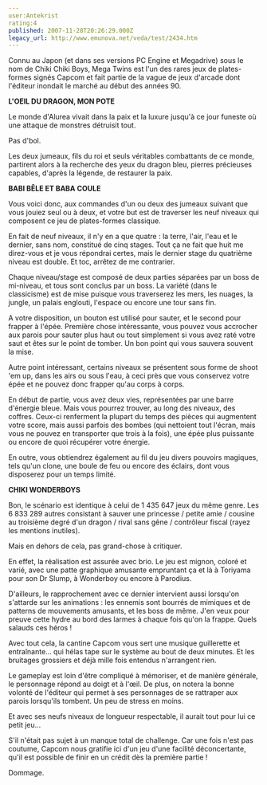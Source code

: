 ```yaml
---
user:Antekrist
rating:4
published: 2007-11-28T20:26:29.000Z
legacy_url: http://www.emunova.net/veda/test/2434.htm
---
```

Connu au Japon (et dans ses versions PC Engine et Megadrive) sous le nom de Chiki Chiki Boys, Mega Twins est l'un des rares jeux de plates-formes signés Capcom et fait partie de la vague de jeux d'arcade dont l'éditeur inondait le marché au début des années 90\.  

  

**L'OEIL DU DRAGON, MON POTE**  

Le monde d'Alurea vivait dans la paix et la luxure jusqu'à ce jour funeste où une attaque de monstres détruisit tout.  

Pas d'bol.   

Les deux jumeaux, fils du roi et seuls véritables combattants de ce monde, partirent alors à la recherche des yeux du dragon bleu, pierres précieuses capables, d'après la légende, de restaurer la paix.  

  

**BABI BÊLE ET BABA COULE**  

Vous voici donc, aux commandes d'un ou deux des jumeaux suivant que vous jouiez seul ou à deux, et votre but est de traverser les neuf niveaux qui composent ce jeu de plates-formes classique.  

En fait de neuf niveaux, il n'y en a que quatre : la terre, l'air, l'eau et le dernier, sans nom, constitué de cinq stages. Tout ça ne fait que huit me direz-vous et je vous répondrai certes, mais le dernier stage du quatrième niveau est double. Et toc, arrêtez de me contrarier.  

Chaque niveau/stage est composé de deux parties séparées par un boss de mi-niveau, et tous sont conclus par un boss. La variété (dans le classicisme) est de mise puisque vous traverserez les mers, les nuages, la jungle, un palais englouti, l'espace ou encore une tour sans fin.  

A votre disposition, un bouton est utilisé pour sauter, et le second pour frapper à l'épée. Première chose intéressante, vous pouvez vous accrocher aux parois pour sauter plus haut ou tout simplement si vous avez raté votre saut et êtes sur le point de tomber. Un bon point qui vous sauvera souvent la mise.  

Autre point intéressant, certains niveaux se présentent sous forme de shoot 'em up, dans les airs ou sous l'eau, à ceci près que vous conservez votre épée et ne pouvez donc frapper qu'au corps à corps.  

En début de partie, vous avez deux vies, représentées par une barre d'énergie bleue. Mais vous pourrez trouver, au long des niveaux, des coffres. Ceux-ci renferment la plupart du temps des pièces qui augmentent votre score, mais aussi parfois des bombes (qui nettoient tout l'écran, mais vous ne pouvez en transporter que trois à la fois), une épée plus puissante ou encore de quoi récupérer votre énergie.  

En outre, vous obtiendrez également au fil du jeu divers pouvoirs magiques, tels qu'un clone, une boule de feu ou encore des éclairs, dont vous disposerez pour un temps limité.  

  

**CHIKI WONDERBOYS**  

Bon, le scénario est identique à celui de 1 435 647 jeux du même genre. Les 6 833 289 autres consistant à sauver une princesse / petite amie / cousine au troisième degré d'un dragon / rival sans gêne / contrôleur fiscal (rayez les mentions inutiles).  

Mais en dehors de cela, pas grand-chose à critiquer.  

En effet, la réalisation est assurée avec brio. Le jeu est mignon, coloré et varié, avec une patte graphique amusante empruntant ça et là à Toriyama pour son Dr Slump, à Wonderboy ou encore à Parodius.  

D'ailleurs, le rapprochement avec ce dernier intervient aussi lorsqu'on s'attarde sur les animations : les ennemis sont bourrés de mimiques et de patterns de mouvements amusants, et les boss de même. J'en veux pour preuve cette hydre au bord des larmes à chaque fois qu'on la frappe. Quels salauds ces héros !  

Avec tout cela, la cantine Capcom vous sert une musique guillerette et entraînante... qui hélas tape sur le système au bout de deux minutes. Et les bruitages grossiers et déjà mille fois entendus n'arrangent rien.  

Le gameplay est loin d'être compliqué à mémoriser, et de manière générale, le personnage répond au doigt et à l'œil. De plus, on notera la bonne volonté de l'éditeur qui permet à ses personnages de se rattraper aux parois lorsqu'ils tombent. Un peu de stress en moins.  

Et avec ses neufs niveaux de longueur respectable, il aurait tout pour lui ce petit jeu...  

S'il n'était pas sujet à un manque total de challenge. Car une fois n'est pas coutume, Capcom nous gratifie ici d'un jeu d'une facilité déconcertante, qu'il est possible de finir en un crédit dès la première partie !   

  

Dommage.